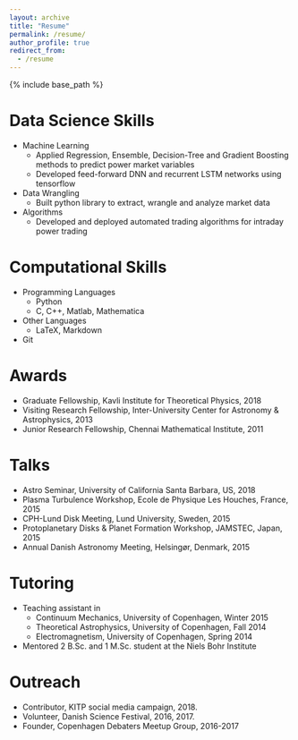 ```yaml
---
layout: archive
title: "Resume"
permalink: /resume/
author_profile: true
redirect_from:
  - /resume
---
```


{% include base_path %}

Data Science Skills
=========
* Machine Learning 
  * Applied Regression, Ensemble, Decision-Tree and Gradient Boosting methods to predict power market variables
  * Developed feed-forward DNN and recurrent LSTM networks using tensorflow
* Data Wrangling
  * Built python library to extract, wrangle and analyze market data
* Algorithms
  * Developed and deployed automated trading algorithms for intraday power trading
  
Computational Skills
======
* Programming Languages
  * Python
  * C, C++, Matlab, Mathematica
* Other Languages
  * LaTeX, Markdown 
* Git

Awards
======
* Graduate Fellowship, Kavli Institute for Theoretical Physics, 2018
* Visiting Research Fellowship, Inter-University Center for Astronomy & Astrophysics, 2013
* Junior Research Fellowship, Chennai Mathematical Institute, 2011
  
Talks
======
* Astro Seminar, University of California Santa Barbara, US, 2018 
* Plasma Turbulence Workshop, Ecole de Physique Les Houches, France, 2015 
* CPH-Lund Disk Meeting, Lund University, Sweden, 2015 
* Protoplanetary Disks & Planet Formation Workshop, JAMSTEC, Japan, 2015 
* Annual Danish Astronomy Meeting, Helsingør, Denmark, 2015
  
Tutoring
======
* Teaching assistant in
  * Continuum Mechanics, University of Copenhagen, Winter 2015
  * Theoretical Astrophysics, University of Copenhagen, Fall 2014
  * Electromagnetism, University of Copenhagen, Spring 2014
* Mentored 2 B.Sc. and 1 M.Sc. student at the Niels Bohr Institute

Outreach
======
* Contributor, KITP social media campaign, 2018.
* Volunteer, Danish Science Festival, 2016, 2017.
* Founder, Copenhagen Debaters Meetup Group, 2016-2017
